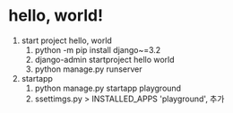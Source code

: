 # hello, world!
1. start project hello, world
    1. python -m pip install django~=3.2 
    2. django-admin startproject hello world
    3. python manage.py runserver
2. startapp
   1. python manage.py startapp playground
   2. ssettimgs.py > INSTALLED_APPS 'playground', 추가
   